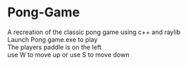 # Pong-Game
A recreation of the classic pong game using c++ and raylib<br>
Launch Pong game.exe to play<br>
The players paddle is on the left<br>
use W to move up or use S to move down<br>
